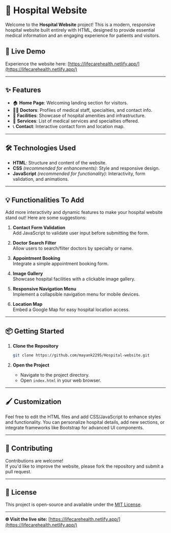 # 🏥 Hospital Website

Welcome to the **Hospital Website** project! This is a modern, responsive hospital website built entirely with HTML, designed to provide essential medical information and an engaging experience for patients and visitors.

## 🚀 Live Demo

Experience the website here: [https://lifecarehealth.netlify.app/](https://lifecarehealth.netlify.app/)

---

## ✨ Features

- 🏠 **Home Page**: Welcoming landing section for visitors.
- 👨‍⚕️ **Doctors**: Profiles of medical staff, specialties, and contact info.
- 🏨 **Facilities**: Showcase of hospital amenities and infrastructure.
- 💊 **Services**: List of medical services and specialties offered.
- 📞 **Contact**: Interactive contact form and location map.

---

## 🛠️ Technologies Used

- **HTML**: Structure and content of the website.
- **CSS** *(recommended for enhancements)*: Style and responsive design.
- **JavaScript** *(recommended for functionality)*: Interactivity, form validation, and animations.

---

## 💡 Functionalities To Add

Add more interactivity and dynamic features to make your hospital website stand out! Here are some suggestions:

1. **Contact Form Validation**  
   Add JavaScript to validate user input before submitting the form.

2. **Doctor Search Filter**  
   Allow users to search/filter doctors by specialty or name.

3. **Appointment Booking**  
   Integrate a simple appointment booking form.

4. **Image Gallery**  
   Showcase hospital facilities with a clickable image gallery.

5. **Responsive Navigation Menu**  
   Implement a collapsible navigation menu for mobile devices.

6. **Location Map**  
   Embed a Google Map for easy hospital location access.

---

## 📦 Getting Started

1. **Clone the Repository**
    ```bash
    git clone https://github.com/mayank2295/Hospital-website.git
    ```

2. **Open the Project**
    - Navigate to the project directory.
    - Open `index.html` in your web browser.

---

## 🖌️ Customization

Feel free to edit the HTML files and add CSS/JavaScript to enhance styles and functionality. You can personalize hospital details, add new sections, or integrate frameworks like Bootstrap for advanced UI components.

---

## 🤝 Contributing

Contributions are welcome!  
If you'd like to improve the website, please fork the repository and submit a pull request.

---

## 📄 License

This project is open-source and available under the [MIT License](LICENSE).

---

**🌐 Visit the live site:** [https://lifecarehealth.netlify.app/](https://lifecarehealth.netlify.app/)
